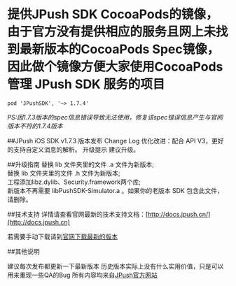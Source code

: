 

提供JPush SDK CocoaPods的镜像，由于官方没有提供相应的服务且网上未找到最新版本的CocoaPods Spec镜像，因此做个镜像方便大家使用CocoaPods 管理 JPush SDK 服务的项目  
=

`pod 'JPushSDK', '~> 1.7.4'`

*PS:因1.7.3版本的spec信息错误导致无法使用，修复该spec错误信息产生与官网版本不符的1.7.4版本*

##JPush iOS SDK v1.7.3 版本发布
Change Log
优化改进：配合 API V3，更好的支持自定义消息的解析。
升级提示
建议升级。

##升级指南
替换 lib 文件夹里的文件 .a 文件为新版本;  
替换 lib 文件夹里的文件 .h 文件为新版本;  
工程添加libz.dylib、Security.framework两个库;  
新版本不再需要 libPushSDK-Simulator.a 。如果你的老版本 SDK 包含此文件，请删除。  

##技术支持
详情请查看官网最新的技术支持文档：[http://docs.jpush.cn/](http://docs.jpush.cn)

若需要手动下载请到[官网下载最新的版本](https://www.jpush.cn/sdk/ios/)

##其他说明

建议每次发布都更新一下最新版本
历史版本实际上没有什么实用价值，只是可以用来重现一些QA的Bug
所有内容均来自[JPush官方网站](https://www.jpush.cn/)
